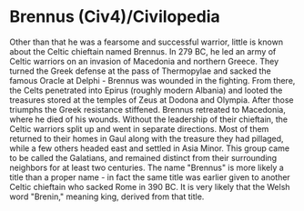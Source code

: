 # Brennus (Civ4)/Civilopedia

Other than that he was a fearsome and successful warrior, little is known about the Celtic chieftain named Brennus. In 279 BC, he led an army of Celtic warriors on an invasion of Macedonia and northern Greece. They turned the Greek defense at the pass of Thermopylae and sacked the famous Oracle at Delphi - Brennus was wounded in the fighting. From there, the Celts penetrated into Epirus (roughly modern Albania) and looted the treasures stored at the temples of Zeus at Dodona and Olympia. After those triumphs the Greek resistance stiffened. Brennus retreated to Macedonia, where he died of his wounds. Without the leadership of their chieftain, the Celtic warriors split up and went in separate directions. Most of them returned to their homes in Gaul along with the treasure they had pillaged, while a few others headed east and settled in Asia Minor. This group came to be called the Galatians, and remained distinct from their surrounding neighbors for at least two centuries.
The name "Brennus" is more likely a title than a proper name - in fact the same title was earlier given to another Celtic chieftain who sacked Rome in 390 BC. It is very likely that the Welsh word "Brenin," meaning king, derived from that title.